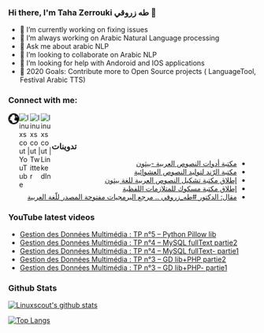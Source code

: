 ### Hi there, I'm Taha Zerrouki طه زروقي 👋
- 🔭 I’m currently working on fixing issues
- 🔭 I’m always working on Arabic Natural Language processing
- 💬 Ask me about arabic NLP
- 👯 I’m looking to collaborate on Arabic NLP
- 🤔 I’m looking for help with Andoroid and IOS applications
- 🥅 2020 Goals: Contribute more to Open Source projects ( LanguageTool, Festival Arabic TTS)

### Connect with me:

[<img align="left" alt="tahadz.com" width="22px" src="https://raw.githubusercontent.com/iconic/open-iconic/master/svg/globe.svg" />](http://tahadz.com)
[<img align="left" alt="linuxscout | YouTube" width="22px" src="https://cdn.jsdelivr.net/npm/simple-icons@v3/icons/youtube.svg" />](https://www.youtube.com/channel/UC2UFjiMr6DeZkJtYYHZpEdw)
[<img align="left" alt="linuxscout | Twitter" width="22px" src="https://cdn.jsdelivr.net/npm/simple-icons@v3/icons/twitter.svg" />](http://twitter.com/linuxscout)
[<img align="left" alt="linuxscout | LinkedIn" width="22px" src="https://cdn.jsdelivr.net/npm/simple-icons@v3/icons/linkedin.svg" />](https://www.linkedin.com/in/tahazerrouki/)
<br />
<br />
### تدوينات
<div dir="rtl">

<!-- BLOG-POST-LIST:START -->
- [مكتبة أدوات النصوص العربية -بيثون](https://tahadz.wordpress.com/2020/08/11/adawatlib/)
- [مكتبة الرّند لتوليد النصوص العشوائية](https://tahadz.wordpress.com/2020/08/10/arrand/)
- [إطلاق مكتبة تشكيل النصوص العربية للغة بيثون](https://tahadz.wordpress.com/2020/08/10/mishkallib/)
- [إطلاق مكتبة مسكوك للمتلازمات اللفظية](https://tahadz.wordpress.com/2020/08/06/maskouk-pysqlite/)
- [مقال: الدكتور #طه_زروقي .. مرجع البرمجيات مفتوحة المصدر للّغة العربية](https://tahadz.wordpress.com/2020/07/22/%d9%85%d9%82%d8%a7%d9%84-%d8%a7%d9%84%d8%af%d9%83%d8%aa%d9%88%d8%b1-%d8%b7%d9%87_%d8%b2%d8%b1%d9%88%d9%82%d9%8a-%d9%85%d8%b1%d8%ac%d8%b9-%d8%a7%d9%84%d8%a8%d8%b1%d9%85%d8%ac%d9%8a%d8%a7%d8%aa/)
<!-- BLOG-POST-LIST:END -->
</div>


### YouTube latest videos
<!-- YOUTUBE:START -->
- [Gestion des  Données Multimédia : TP n°5 – Python Pillow lib](https://www.youtube.com/watch?v=2DejpGUSIUI)
- [Gestion des  Données Multimédia : TP n°4 – MySQL fullText partie2](https://www.youtube.com/watch?v=_G-130p4CMc)
- [Gestion des  Données Multimédia : TP n°4 – MySQL fullText- partie1](https://www.youtube.com/watch?v=f6Ps_7wjS9M)
- [Gestion des  Données Multimédia : TP n°3 – GD lib+PHP  partie2](https://www.youtube.com/watch?v=SocoYR22o4Y)
- [Gestion des  Données Multimédia : TP n°3 – GD lib+PHP- partie1](https://www.youtube.com/watch?v=Ai0we3x39RQ)
<!-- YOUTUBE:END -->

### Github Stats
[![Linuxscout's github stats](https://github-readme-stats.vercel.app/api?username=linuxscout&show_icons=true)](https://github.com/anuraghazra/github-readme-stats)

[![Top Langs](https://github-readme-stats.vercel.app/api/top-langs/?username=linuxscout&layout=compact)](https://github.com/anuraghazra/github-readme-stats)

<!--
**linuxscout/linuxscout** is a ✨ _special_ ✨ repository because its `README.md` (this file) appears on your GitHub profile.

Here are some ideas to get you started:

- 🔭 I’m currently working on ...
- 🌱 I’m currently learning ...
- 👯 I’m looking to collaborate on ...
- 🤔 I’m looking for help with ...
- 💬 Ask me about ...
- 📫 How to reach me: ...
- 😄 Pronouns: ...
- ⚡ Fun fact: ...
-->
